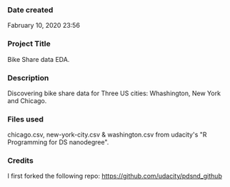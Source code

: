 ### Date created
Fabruary 10, 2020 23:56

### Project Title
Bike Share data EDA.

### Description
Discovering bike share data for Three US cities: Whashington, New York and Chicago.

### Files used
chicago.csv, new-york-city.csv & washington.csv from udacity's "R Programming for DS nanodegree". 

### Credits
I first forked the following repo: 
https://github.com/udacity/pdsnd_github 

